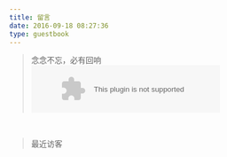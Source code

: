 ```yaml
---
title: 留言
date: 2016-09-18 08:27:36
type: guestbook
---
```

<blockquote class="blockquote-center">
念念不忘，必有回响
<embed src="https://music.163.com/style/swf/widget.swf?sid=413831749&amp;type=2&amp;auto=0&amp;width=320&amp;height=66" width="340" height="86" allownetworking="all" oncontextmenu="return false">
</blockquote>
<br />



>最近访客

<div class="ds-recent-visitors" data-num-items="28" data-avatar-size="42" id="ds-recent-visitors"></div>
